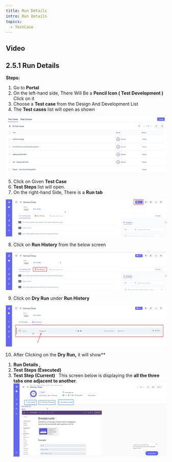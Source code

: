 ```yaml
---
title: Run Details
intro: Run Details
topics:
  - TestCase
---
```


## Video

## <a name="_y8nps3fgw4fa"></a>**2.5.1 Run Details** 
**Steps:** 

1. Go to **Portal** 
2. On the left-hand side, There Will Be a **Pencil Icon ( Test Development )** Click on it 
3. Choose a **Test case** from the Design And Development List 
4. The **Test cases** list will open as shown

![](imgs/test-case-list.png)

5. Click on Given **Test Case**
6. **Test Steps** list will open.
7. On the right-hand Side, There is a **Run tab** 

![](imgs/Run-Tab.png)

8. Click on **Run History** from the below screen

![](imgs/Run-History-Tab.png)


9. Click on **Dry Run** under **Run History**


![](imgs/Dry%20run.png)

10. After Clicking on the **Dry Run,** it will show** 
1) **Run Details ,** 
2) **Test Steps (Executed)** 
3) **Test Step (Current)**
` `This screen below is displaying the **all the three tabs one adjacent to another**. 
![](imgs/Current-Executed-.png )
